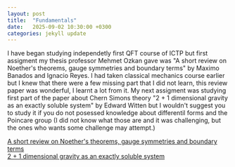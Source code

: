 ```yaml
---
layout: post
title:  "Fundamentals"
date:   2025-09-02 10:30:00 +0300
categories: jekyll update
---
```


I have began studying independetly  first QFT course of ICTP but first assigment my thesis professor Mehmet Ozkan gave was "A short review on Noether's theorems, gauge symmetries and boundary terms" by Maximo Banados and Ignacio Reyes. I had taken classical mechanics course earlier but I knew that there were a few missing part that I did not learn, this  review paper was wonderful, I learnt a lot from it.
 My next assigment was studying first part of the paper about Chern Simons theory "2 + 1 dimensional gravity as an exactly soluble system"  by Edward Witten but I wouldn't suggest you to study it if you do not posessed knowledge about differentil forms and the Poincare group (I did not know what those are and it was challenging, but the ones who wants some challenge may attempt.)

[A short review on Noether's theorems, gauge symmetries and boundary terms](/assets/files/Review.pdf)<br>
[2 + 1 dimensional gravity as an exactly soluble system](/assets/files/witten.pdf)<br>